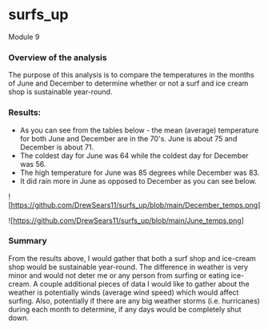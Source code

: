 # surfs_up
Module 9

### Overview of the analysis

The purpose of this analysis is to compare the temperatures in the months of June and December to determine whether or not a surf and ice cream shop is sustainable year-round.

### Results: 

- As you can see from the tables below - the mean (average) temperature for both June and December are in the 70's.  June is about 75 and December is about 71.
- The coldest day for June was 64 while the coldest day for December was 56.
- The high temperature for June was 85 degrees while December was 83. 
- It did rain more in June as opposed to December as you can see below.

![https://github.com/DrewSears11/surfs_up/blob/main/December_temps.png]

![https://github.com/DrewSears11/surfs_up/blob/main/June_temps.png]




### Summary 

From the results above, I would gather that both a surf shop and ice-cream shop would be sustainable year-round.
The difference in weather is very minor and would not deter me or any person from surfing or eating ice-cream.
A couple additional pieces of data I would like to gather about the weather is potentially winds (average wind speed) which would affect surfing.  Also, potentially if there are any big weather storms (i.e. hurricanes) during each month to determine, if any days would be completely shut down.